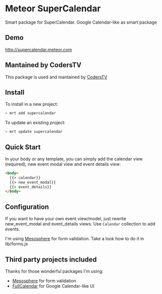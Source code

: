 Meteor SuperCalendar
================

Smart package for SuperCalendar. Google Calendar-like as smart package

## Demo

http://supercalendar.meteor.com

## Mantained by CodersTV

This package is used and mantained by [CodersTV](http://coderstv.com)

## Install

To install in a new project:
```bash
> mrt add supercalendar
```

To update an existing project:
```bash
> mrt update supercalendar
```

## Quick Start

In your body or any template, you can simply add the calendar view (required), new event modal view and event details view:

```html
<body>
  {{> calendar}}
  {{> new_event_modal}}
  {{> event_details}}
</body>
```

## Configuration

If you want to have your own event view/model, just rewrite
new_event_modal and event_details views. Use `Calendar` collection to
add events.

I'm using [Mesosphere](https://github.com/copleykj/Mesosphere) for form validation. Take a look how to do it in
lib/forms.js

## Third party projects included

Thanks for those wonderful packages I'm using:
* [Mesosphere](https://github.com/copleykj/Mesosphere) for form
  validation
* [FullCalendar](http://arshaw.com/fullcalendar/) for Google Calendar-like UI
